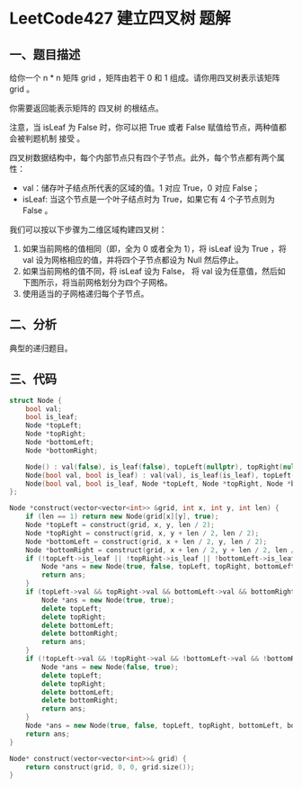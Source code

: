# LeetCode427 建立四叉树 题解

## 一、题目描述

给你一个 n * n 矩阵 grid ，矩阵由若干 0 和 1 组成。请你用四叉树表示该矩阵 grid 。

你需要返回能表示矩阵的 四叉树 的根结点。

注意，当 isLeaf 为 False 时，你可以把 True 或者 False 赋值给节点，两种值都会被判题机制 接受 。

四叉树数据结构中，每个内部节点只有四个子节点。此外，每个节点都有两个属性：

+ val：储存叶子结点所代表的区域的值。1 对应 True，0 对应 False；
+ isLeaf: 当这个节点是一个叶子结点时为 True，如果它有 4 个子节点则为 False 。

我们可以按以下步骤为二维区域构建四叉树：

1. 如果当前网格的值相同（即，全为 0 或者全为 1），将 isLeaf 设为 True ，将 val 设为网格相应的值，并将四个子节点都设为 Null 然后停止。
2. 如果当前网格的值不同，将 isLeaf 设为 False， 将 val 设为任意值，然后如下图所示，将当前网格划分为四个子网格。
3. 使用适当的子网格递归每个子节点。



## 二、分析

典型的递归题目。



## 三、代码

```c++
struct Node {
    bool val;
    bool is_leaf;
    Node *topLeft;
    Node *topRight;
    Node *bottomLeft;
    Node *bottomRight;

    Node() : val(false), is_leaf(false), topLeft(nullptr), topRight(nullptr), bottomLeft(nullptr), bottomRight(nullptr) {}
    Node(bool val, bool is_leaf) : val(val), is_leaf(is_leaf), topLeft(nullptr), topRight(nullptr), bottomLeft(nullptr), bottomRight(nullptr) {}
    Node(bool val, bool is_leaf, Node *topLeft, Node *topRight, Node *bottomLeft, Node *bottomRight) : val(val), is_leaf(is_leaf), topLeft(topLeft), topRight(topRight), bottomLeft(bottomLeft), bottomRight(bottomRight) {}
};

Node *construct(vector<vector<int>> &grid, int x, int y, int len) {
    if (len == 1) return new Node(grid[x][y], true);
    Node *topLeft = construct(grid, x, y, len / 2);
    Node *topRight = construct(grid, x, y + len / 2, len / 2);
    Node *bottomLeft = construct(grid, x + len / 2, y, len / 2);
    Node *bottomRight = construct(grid, x + len / 2, y + len / 2, len / 2);
    if (!topLeft->is_leaf || !topRight->is_leaf || !bottomLeft->is_leaf || !bottomRight->is_leaf) {
        Node *ans = new Node(true, false, topLeft, topRight, bottomLeft, bottomRight);
        return ans;
    }
    if (topLeft->val && topRight->val && bottomLeft->val && bottomRight->val) {
        Node *ans = new Node(true, true);
        delete topLeft;
        delete topRight;
        delete bottomLeft;
        delete bottomRight;
        return ans;
    }
    if (!topLeft->val && !topRight->val && !bottomLeft->val && !bottomRight->val) {
        Node *ans = new Node(false, true);
        delete topLeft;
        delete topRight;
        delete bottomLeft;
        delete bottomRight;
        return ans;
    }
    Node *ans = new Node(true, false, topLeft, topRight, bottomLeft, bottomRight);
    return ans;
}

Node* construct(vector<vector<int>>& grid) {
    return construct(grid, 0, 0, grid.size());
}
```

